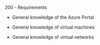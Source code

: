 200 - Requirements

- General knowledge of the Azure Portal

- General knowledge of virtual machines 

- General knowledge of virtual networks
